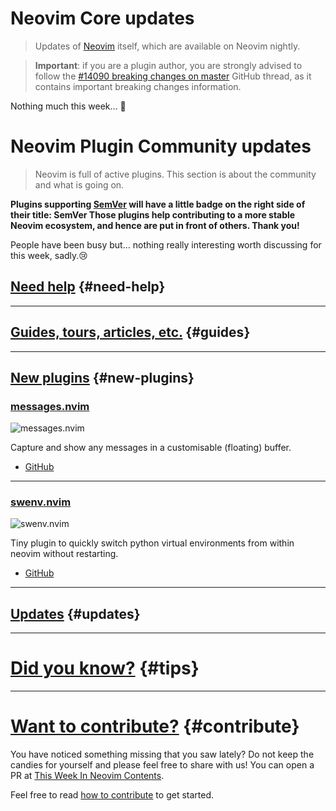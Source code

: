 # Neovim Core updates

> Updates of [Neovim](https://neovim.org) itself, which are available on Neovim nightly.

> **Important**: if you are a plugin author, you are strongly advised to follow the
> [#14090 breaking changes on master](https://github.com/neovim/neovim/issues/14090) GitHub thread, as it contains
> important breaking changes information.

Nothing much this week… 🤷

# Neovim Plugin Community updates

> Neovim is full of active plugins. This section is about the community and what is going on.

**Plugins supporting [SemVer](https://semver.org) will have a little badge on the right side of their title:
<span class="has-text-grey">SemVer</span> <span class="icon has-text-warning"><span class="fa-solid fa-star"></span></span>
Those plugins help contributing to a more stable Neovim ecosystem, and hence are put in front of others. Thank you!**

People have been busy but… nothing really interesting worth discussing for this week, sadly.😢

## [Need help](#need-help) {#need-help}

---

## [Guides, tours, articles, etc.](#guides) {#guides}

---

## [New plugins](#new-plugins) {#new-plugins}

<h3 id="new-messages.nvim">
  <a href="#new-messages.nvim">
    <span class="icon-text">
      <span class="icon">
        <i class="fa-solid fa-book"></i>
      </span>
      <span>messages.nvim</span>
    </span>
  </a>
</h3>

![messages.nvim](https://user-images.githubusercontent.com/23341710/190900297-3914fddd-cf39-49b1-b870-642b80b389f1.png)

Capture and show any messages in a customisable (floating) buffer.

- [GitHub](https://github.com/AckslD/messages.nvim)

---

<h3 id="new-swenv.nvim">
  <a href="#new-swenv.nvim">
    <span class="icon-text">
      <span class="icon">
        <i class="fa-solid fa-book"></i>
      </span>
      <span>swenv.nvim</span>
    </span>
  </a>
</h3>

![swenv.nvim](https://user-images.githubusercontent.com/23341710/191020632-543e8118-4eea-4964-8d59-1556836b929f.png)

Tiny plugin to quickly switch python virtual environments from within neovim without restarting.

- [GitHub](https://github.com/AckslD/swenv.nvim)

---

## [Updates](#updates) {#updates}

---

# [Did you know?](#tips) {#tips}

---

# [Want to contribute?](#contribute) {#contribute}

You have noticed something missing that you saw lately? Do not keep the candies for yourself and please feel free to
share with us! You can open a PR at [This Week In Neovim Contents](https://github.com/phaazon/this-week-in-neovim-contents).

Feel free to read [how to contribute](https://github.com/phaazon/this-week-in-neovim-contents#how-to-contribute)
to get started.
